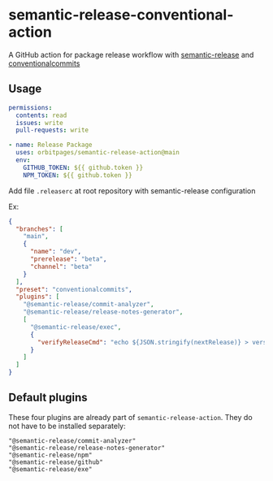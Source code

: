 # semantic-release-conventional-action

A GitHub action for package release workflow with [semantic-release](https://github.com/semantic-release/semantic-release) and [conventionalcommits](https://www.conventionalcommits.org/pt-br/)

## Usage

```yml
permissions:
  contents: read
  issues: write
  pull-requests: write

- name: Release Package
  uses: orbitpages/semantic-release-action@main
  env:
    GITHUB_TOKEN: ${{ github.token }}
    NPM_TOKEN: ${{ github.token }}
```

Add file `.releaserc` at root repository with semantic-release configuration

Ex:

```json
{
  "branches": [
    "main",
    {
      "name": "dev",
      "prerelease": "beta",
      "channel": "beta"
    }
  ],
  "preset": "conventionalcommits",
  "plugins": [
    "@semantic-release/commit-analyzer",
    "@semantic-release/release-notes-generator",
    [
      "@semantic-release/exec",
      {
        "verifyReleaseCmd": "echo ${JSON.stringify(nextRelease)} > version"
      }
    ]
  ]
}
```

## Default plugins

These four plugins are already part of `semantic-release-action`. They do not have to be installed separately:

```text
"@semantic-release/commit-analyzer"
"@semantic-release/release-notes-generator"
"@semantic-release/npm"
"@semantic-release/github"
"@semantic-release/exe"
```
